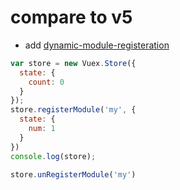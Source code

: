 # compare to v5

- add [dynamic-module-registeration](https://vuex.vuejs.org/guide/modules.html#dynamic-module-registration)

```js
var store = new Vuex.Store({
  state: {
    count: 0
  }
});
store.registerModule('my', {
  state: {
    num: 1
  }
})
console.log(store);

store.unRegisterModule('my')
```
